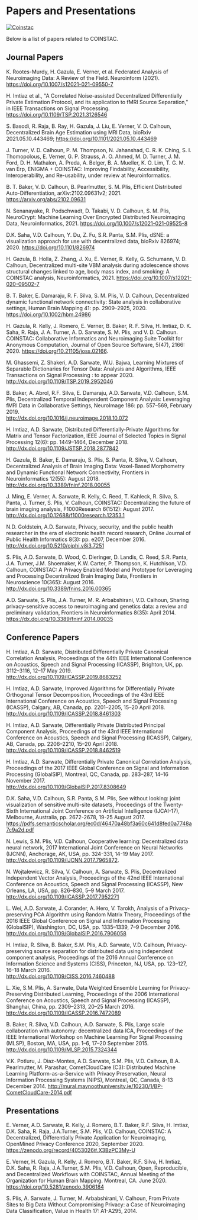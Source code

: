 # Papers and Presentations
[![Coinstac](https://github.com/MRN-Code/coinstac/raw/master/packages/coinstac-desktop-app/img/icons/png/64x64.png)](https://github.com/MRN-Code/coinstac)

Below is a list of papers related to COINSTAC.

## Journal Papers

K. Rootes-Murdy, H. Gazula, E. Verner, et al. Federated Analysis of Neuroimaging Data: A Review of the Field. Neuroinform (2021). https://doi.org/10.1007/s12021-021-09550-7

H. Imtiaz et al., "A Correlated Noise-assisted Decentralized Differentially Private Estimation Protocol, and its application to fMRI Source Separation," in IEEE Transactions on Signal Processing.
https://doi.org/10.1109/TSP.2021.3126546

S. Basodi, R. Raja, B. Ray, H. Gazula, J. Liu, E. Verner, V. D. Calhoun, Decentralized Brain Age Estimation using MRI Data, bioRxiv 2021.05.10.443469; 
https://doi.org/10.1101/2021.05.10.443469

J. Turner, V. D. Calhoun, P. M. Thompson, N. Jahanshad, C. R. K. Ching, S. I. Thomopolous, E. Verner, G. P. Strauss, A. O. Ahmed, M. D. Turner, J. M. Ford, D. H. Mathalon, A. Preda, A. Belger, B. A. Mueller, K. O. Lim, T. G. M. van Erp, ENIGMA + COINSTAC: Improving Findability, Accessibility, Interoperability, and Re-usability, under review at Neuroinformatics.

B. T. Baker, V. D. Calhoun, B. Pearlmutter, S. M. Plis, Efficient Distributed Auto-Differentiation, arXiv:2102.09631v2; 2021.
https://arxiv.org/abs/2102.09631

N. Senanayake, R. Podschwadt, D. Takabi, V. D. Calhoun, S. M. Plis, NeuroCrypt: Machine Learning Over Encrypted Distributed Neuroimaging Data, Neuroinformatics, 2021.
https://doi.org/10.1007/s12021-021-09525-8

D.K. Saha, V.D. Calhoun, Y. Du, Z. Fu, S.R. Panta, S.M. Plis, dSNE: a visualization approach for use with decentralized data, bioRxiv 826974; 2020.
https://doi.org/10.1101/826974

H. Gazula, B. Holla, Z. Zhang, J. Xu, E. Verner, R. Kelly, G. Schumann, V. D. Calhoun,
Decentralized multi-site VBM analysis during adolescence shows structural changes linked to age, body mass index, and smoking: A COINSTAC analysis, Neuroinformatics, 2021. 
https://doi.org/10.1007/s12021-020-09502-7

B. T. Baker, E. Damaraju, R. F. Silva, S. M. Plis, V. D. Calhoun, Decentralized dynamic functional network connectivity: State analysis in collaborative settings, Human Brain Mapping 41: pp. 2909–2925, 2020.
https://doi.org/10.1002/hbm.24986

H. Gazula, R. Kelly, J. Romero, E. Verner, B. Baker, R. F. Silva, H. Imtiaz, D. K. Saha, R. Raja, J. A. Turner, A. D. Sarwate, S. M. Plis, and V. D. Calhoun. COINSTAC: Collaborative Informatics and Neuroimaging Suite Toolkit for Anonymous Computation, Journal of Open Source Software, 5(47), 2166: 2020. https://doi.org/10.21105/joss.02166.

M. Ghassemi, Z. Shakeri, A.D. Sarwate, W.U. Bajwa, Learning Mixtures of Separable Dictionaries for Tensor Data: Analysis and Algorithms, IEEE Transactions on Signal Processing : to appear 2020.  
http://dx.doi.org/10.1109/TSP.2019.2952046

B. Baker, A. Abrol, R.F. Silva, E. Damaraju, A.D. Sarwate, V.D. Calhoun, S.M. Plis, Decentralized Temporal Independent Component Analysis: Leveraging fMRI Data in Collaborative Settings, NeuroImage 186: pp. 557–569, February 2019.  
http://dx.doi.org/10.1016/j.neuroimage.2018.10.072

H. Imtiaz, A.D. Sarwate, Distributed Differentially-Private Algorithms for Matrix and Tensor Factorization, IEEE Journal of Selected Topics in Signal Processing 12(6): pp. 1449–1464, December 2018.  
http://dx.doi.org/10.1109/JSTSP.2018.2877842

H. Gazula, B. Baker, E. Damaraju, S. Plis, S. Panta, R. Silva,  V. Calhoun, Decentralized Analysis of Brain Imaging Data: Voxel-Based Morphometry and Dynamic Functional Network Connectivity, Frontiers in Neuroinformatics 12(55): August 2018.  
http://dx.doi.org/10.3389/fninf.2018.00055

J. Ming, E. Verner, A. Sarwate, R. Kelly, C. Reed, T. Kahleck, R. Silva, S. Panta, J. Turner, S. Plis, V. Calhoun, COINSTAC: Decentralizing the future of brain imaging analysis, F1000Research 6(1512): August 2017.  
http://dx.doi.org/10.12688/f1000research.12353.1

N.D. Goldstein, A.D. Sarwate, Privacy, security, and the public health researcher in the era of electronic health record research, Online Journal of Public Health Informatics 8(3): pp. e207, December 2016.  
http://dx.doi.org/10.5210/ojphi.v8i3.7251

S. Plis, A.D. Sarwate, D. Wood, C. Dieringer, D. Landis, C. Reed, S.R. Panta, J.A. Turner, J.M. Shoemaker, K.W. Carter, P. Thompson, K. Hutchison, V.D. Calhoun, COINSTAC: A Privacy Enabled Model and Prototype for Leveraging and Processing Decentralized Brain Imaging Data, Frontiers in Neuroscience 10(365): August 2016.
http://dx.doi.org/10.3389/fnins.2016.00365

A.D. Sarwate, S. Plis, J.A. Turner, M. R. Arbabshirani, V.D. Calhoun, Sharing privacy-sensitive access to neuroimaging and genetics data: a review and preliminary validation, Frontiers in Neuroinformatics 8(35): April 2014.
https://dx.doi.org/10.3389/fninf.2014.00035

## Conference Papers

H. Imtiaz, A.D. Sarwate, Distributed Differentially Private Canonical Correlation Analysis, Proceedings of the 44th IEEE International Conference on Acoustics, Speech and Signal Processing (ICASSP), Brighton, UK, pp. 3112–3116, 12–17 May 2019.  
http://dx.doi.org/10.1109/ICASSP.2019.8683252

H. Imtiaz, A.D. Sarwate, Improved Algorithms for Differentially Private Orthogonal Tensor Decomposition, Proceedings of the 43rd IEEE International Conference on Acoustics, Speech and Signal Processing (ICASSP), Calgary, AB, Canada, pp. 2201–2205, 15–20 April 2018.  
http://dx.doi.org/10.1109/ICASSP.2018.8461303

H. Imtiaz, A.D. Sarwate, Differentially Private Distributed Principal Component Analysis, Proceedings of the 43rd IEEE International Conference on Acoustics, Speech and Signal Processing (ICASSP), Calgary, AB, Canada, pp. 2206–2210, 15–20 April 2018.  
http://dx.doi.org/10.1109/ICASSP.2018.8462519

H. Imtiaz, A.D. Sarwate, Differentially Private Canonical Correlation Analysis, Proceedings of the 2017 IEEE Global Conference on Signal and Information Processing (GlobalSIP), Montreal, QC, Canada, pp. 283–287, 14–16 November 2017.  
http://dx.doi.org/10.1109/GlobalSIP.2017.8308649

D.K. Saha, V.D. Calhoun, S.R. Panta, S.M. Plis, See without looking: joint visualization of sensitive multi-site datasets, Proceedings of the Twenty-Sixth International Joint Conference on Artificial Intelligence (IJCAI-17), Melbourne, Australia, pp. 2672-2678, 19-25 August 2017.
https://pdfs.semanticscholar.org/ec0d/46470a48bf3a60c641d8fed0a7748a7c9a2d.pdf

N. Lewis, S.M. Plis, V.D. Calhoun, Cooperative learning: Decentralized data neural network, 2017 International Joint Conference on Neural Networks (IJCNN), Anchorage, AK, USA, pp. 324-331, 14-19 May 2017.
http://dx.doi.org/10.1109/IJCNN.2017.7965872.

N. Wojtalewicz, R. Silva, V. Calhoun, A. Sarwate, S. Plis, Decentralized Independent Vector Analysis, Proceedings of the 42nd IEEE International Conference on Acoustics, Speech and Signal Processing (ICASSP), New Orleans, LA, USA, pp. 826–830, 5–9 March 2017.  
http://dx.doi.org/10.1109/ICASSP.2017.7952271

L. Wei, A.D. Sarwate, J. Corander, A. Hero, V. Tarokh, Analysis of a Privacy-preserving PCA Algorithm using Random Matrix Theory, Proceedings of the 2016 IEEE Global Conference on Signal and Information Processing (GlobalSIP), Washington, DC, USA, pp. 1335–1339, 7–9 December 2016.  
http://dx.doi.org/10.1109/GlobalSIP.2016.7906058

H. Imtiaz, R. Silva, B. Baker, S.M. Plis, A.D. Sarwate, V.D. Calhoun, Privacy-preserving source separation for distributed data using independent component analysis, Proceedings of the 2016 Annual Conference on Information Science and Systems (CISS), Princeton, NJ, USA, pp. 123–127, 16–18 March 2016.  
http://dx.doi.org/10.1109/CISS.2016.7460488

L. Xie, S.M. Plis, A. Sarwate, Data Weighted Ensemble Learning for Privacy-Preserving Distributed Learning, Proceedings of the 2006 International Conference on Acoustics, Speech and Signal Processing (ICASSP), Shanghai, China, pp. 2309–2313, 20–25 March 2016.  
http://dx.doi.org/10.1109/ICASSP.2016.7472089

B. Baker, R. Silva, V.D. Calhoun, A.D. Sarwate, S. Plis, Large scale collaboration with autonomy: decentralized data ICA, Proceedings of the IEEE International Workshop on Machine Learning For Signal Processing (MLSP), Boston, MA, USA, pp. 1–6, 17–20 September 2015.  
http://dx.doi.org/10.1109/MLSP.2015.7324344

V.K. Potluru, J. Diaz-Montes, A.D. Sarwate, S.M. Plis, V.D. Calhoun, B.A. Pearlmutter, M. Parashar, CometCloudCare (C3): Distributed Machine Learning Platform-as-a-Service with Privacy Preservation, Neural Information Processing Systems (NIPS), Montreal, QC, Canada, 8-13 December 2014.
http://mural.maynoothuniversity.ie/10230/1/BP-CometCloudCare-2014.pdf

## Presentations

E. Verner, A.D. Sarwate, R. Kelly, J. Romero, B.T. Baker, R.F. Silva, H. Imtiaz, D.K. Saha, R. Raja, J.A.Turner, S.M. Plis, V.D. Calhoun, COINSTAC: A Decentralized, Differentially Private Application for Neuroimaging, OpenMined Privacy Conference 2020, September 2020.
https://zenodo.org/record/4053026#.X3BzPC3My-U

E. Verner, H. Gazula, R. Kelly, J. Romero, B.T. Baker, R.F. Silva, H. Imtiaz, D.K. Saha, R. Raja, J.A.Turner, S.M. Plis, V.D. Calhoun, Open, Reproducible, and Decentralized Workflows with COINSTAC, Annual Meeting of the Organization for Human Brain Mapping. Montreal, CA. June 2020.
https://doi.org/10.5281/zenodo.3906184

S. Plis, A. Sarwate, J. Turner, M. Arbabshirani, V. Calhoun, From Private Sites to Big Data Without Compromising Privacy: a Case of Neuroimaging Data Classification, Value in Health 17: A1-A295, 2014.
